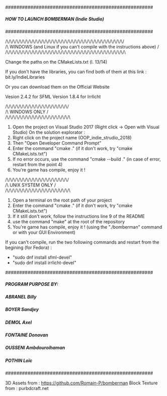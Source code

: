 #####################################################
#####   HOW TO LAUNCH BOMBERMAN (Indie Studio)  #####
#####################################################

/\\/\\/\\/\\/\\/\\/\\/\\/\\/\\/\\/\\/\\/\\/\\/\\/\\/\\/\\/\\/\\/\\/\\/\\/\\/\\/\\/\\/\\/\\/\\/\\/\\/\\/\\/\\/\
/\  WINDOWS (and Linux if you can't compile with the instructions above)  /\
/\\/\\/\\/\\/\\/\\/\\/\\/\\/\\/\\/\\/\\/\\/\\/\\/\\/\\/\\/\\/\\/\\/\\/\\/\\/\\/\\/\\/\\/\\/\\/\\/\\/\\/\\/\\/\

Change the paths on the CMakeLists.txt (l. 13/14)

If you don't have the libraries, you can find both
of them at this link :  bit.ly/IndieLibraries

Or you can download them on the Official Website

Vesion 2.4.2 for SFML
Version 1.8.4 for Irrlicht

/\\/\\/\\/\\/\\/\\/\\/\\/\\/\\/\\/\\/\\/\\/\\/\\/\\/\\/\\/\
/\            WINDOWS ONLY            /\
/\\/\\/\\/\\/\\/\\/\\/\\/\\/\\/\\/\\/\\/\\/\\/\\/\\/\\/\\/\

1.  Open the project on Visual Studio 2017 (Right click -> Open with Visual Studio)
On the solution explorator :
2.  Right click on the project name (OOP_indie_strudio_2018)
3.  Then "Open Developer Command Prompt"
4.  Enter the command "cmake ." (if it don't work, try "cmake CMakeLists.txt")
5.  If no error occurs, use the command "cmake --build ." (in case of error, restart from the point 4)
6.  You're game has compile, enjoy it !

/\\/\\/\\/\\/\\/\\/\\/\\/\\/\\/\\/\\/\\/\\/\\/\\/\\/\\/\\/\
/\          UNIX SYSTEM ONLY          /\
/\\/\\/\\/\\/\\/\\/\\/\\/\\/\\/\\/\\/\\/\\/\\/\\/\\/\\/\\/\

1.  Open a terminal on the root path of your project
2.  Enter the command "cmake ." (if it don't work, try "cmake CMakeLists.txt")
3.  If it still don't work, follow the instructions line 9 of the README
4.  use the command "make" at the root of the repository
5.  You're game has compile, enjoy it ! (using the "./bomberman" command or with your GUI Environment)

If you can't compile, run the two following commands and restart from the begining (for Fedora) :
-   "sudo dnf install sfml-devel"
-   "sudo dnf install irrlicht-devel"

#####################################################
#####            PROGRAM PURPOSE BY:            #####
#####       ABRANEL Billy                       #####
#####       BOYER Sandjey                       #####
#####       DEMOL Axel                          #####
#####       FONTAINE Donovan                    #####
#####       OUSSENI Ambdouroihaman              #####
#####       POTHIN Loïc                         #####
#####################################################

3D Assets from : https://github.com/Romain-P/bomberman
Block Texture from : purbdcraft.net

